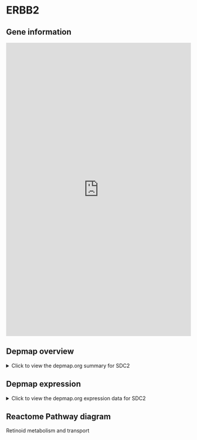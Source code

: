 <h1>ERBB2</h1>

<h2>Gene information</h2>
<iframe src="https://depmap.org/portal/gene/SDC2?tab=about" style="border:none;width:100%;height:800px"></iframe>

<h2>Depmap overview</h2>
<details>
  <summary>Click to view the depmap.org summary for SDC2</summary>
  <iframe src="https://depmap.org/portal/gene/SDC2?tab=overview" style="border:none;width:100%;height:800px"></iframe>
</details>

<h2>Depmap expression</h2>
<details>
  <summary>Click to view the depmap.org expression data for SDC2</summary>
  <iframe src="https://depmap.org/portal/gene/SDC2?tab=characterization" style="border:none;width:100%;height:800px"></iframe>
</details>



<h2>Reactome Pathway diagram</h2>
Retinoid metabolism and transport
<div id="diagramHolder"></div>

<script>
    //Creating the Reactome Diagram widget
    //Take into account a proxy needs to be set up in your server side pointing to www.reactome.org
    function onReactomeDiagramReady(){  //This function is automatically called when the widget code is ready to be used
        var diagram = Reactome.Diagram.create({
            "placeHolder" : "diagramHolder",
            "width" : 900,
            "height" : 500
        });

        //Initialising it to the "Hemostasis" pathway
        diagram.loadDiagram("R-HSA-975634");

        //Adding different listeners

        diagram.onDiagramLoaded(function (loaded) {
            console.info("Loaded ", loaded);
            diagram.flagItems("BAD");
	    diagram.flagItems("Q92934");
            if (loaded == "R-HSA-975634") diagram.selectItem("R-HSA-975634");
        });

     }
</script>



